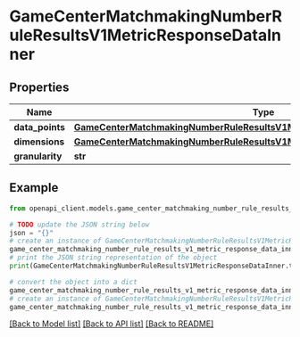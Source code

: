 # GameCenterMatchmakingNumberRuleResultsV1MetricResponseDataInner


## Properties

Name | Type | Description | Notes
------------ | ------------- | ------------- | -------------
**data_points** | [**GameCenterMatchmakingNumberRuleResultsV1MetricResponseDataInnerDataPoints**](GameCenterMatchmakingNumberRuleResultsV1MetricResponseDataInnerDataPoints.md) |  | [optional] 
**dimensions** | [**GameCenterMatchmakingNumberRuleResultsV1MetricResponseDataInnerDimensions**](GameCenterMatchmakingNumberRuleResultsV1MetricResponseDataInnerDimensions.md) |  | [optional] 
**granularity** | **str** |  | [optional] 

## Example

```python
from openapi_client.models.game_center_matchmaking_number_rule_results_v1_metric_response_data_inner import GameCenterMatchmakingNumberRuleResultsV1MetricResponseDataInner

# TODO update the JSON string below
json = "{}"
# create an instance of GameCenterMatchmakingNumberRuleResultsV1MetricResponseDataInner from a JSON string
game_center_matchmaking_number_rule_results_v1_metric_response_data_inner_instance = GameCenterMatchmakingNumberRuleResultsV1MetricResponseDataInner.from_json(json)
# print the JSON string representation of the object
print(GameCenterMatchmakingNumberRuleResultsV1MetricResponseDataInner.to_json())

# convert the object into a dict
game_center_matchmaking_number_rule_results_v1_metric_response_data_inner_dict = game_center_matchmaking_number_rule_results_v1_metric_response_data_inner_instance.to_dict()
# create an instance of GameCenterMatchmakingNumberRuleResultsV1MetricResponseDataInner from a dict
game_center_matchmaking_number_rule_results_v1_metric_response_data_inner_from_dict = GameCenterMatchmakingNumberRuleResultsV1MetricResponseDataInner.from_dict(game_center_matchmaking_number_rule_results_v1_metric_response_data_inner_dict)
```
[[Back to Model list]](../README.md#documentation-for-models) [[Back to API list]](../README.md#documentation-for-api-endpoints) [[Back to README]](../README.md)


